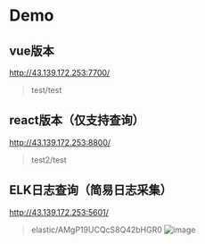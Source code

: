# Demo

## vue版本
http://43.139.172.253:7700/
> test/test

## react版本（仅支持查询）
http://43.139.172.253:8800/
> test2/test

## ELK日志查询（简易日志采集）
http://43.139.172.253:5601/
> elastic/AMgP19UCQcS8Q42bHGR0
![image](https://github.com/philo-sagas/Demo/assets/116994722/c57b22b8-4857-48d1-8f2c-f8b37370a8a3)
